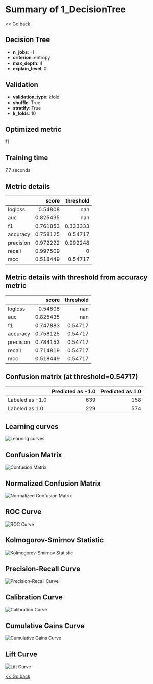 # Summary of 1_DecisionTree

[<< Go back](../README.md)


## Decision Tree
- **n_jobs**: -1
- **criterion**: entropy
- **max_depth**: 4
- **explain_level**: 0

## Validation
 - **validation_type**: kfold
 - **shuffle**: True
 - **stratify**: True
 - **k_folds**: 10

## Optimized metric
f1

## Training time

7.7 seconds

## Metric details
|           |    score |   threshold |
|:----------|---------:|------------:|
| logloss   | 0.54808  |  nan        |
| auc       | 0.825435 |  nan        |
| f1        | 0.761853 |    0.333333 |
| accuracy  | 0.758125 |    0.54717  |
| precision | 0.972222 |    0.992248 |
| recall    | 0.997509 |    0        |
| mcc       | 0.518449 |    0.54717  |


## Metric details with threshold from accuracy metric
|           |    score |   threshold |
|:----------|---------:|------------:|
| logloss   | 0.54808  |   nan       |
| auc       | 0.825435 |   nan       |
| f1        | 0.747883 |     0.54717 |
| accuracy  | 0.758125 |     0.54717 |
| precision | 0.784153 |     0.54717 |
| recall    | 0.714819 |     0.54717 |
| mcc       | 0.518449 |     0.54717 |


## Confusion matrix (at threshold=0.54717)
|                 |   Predicted as -1.0 |   Predicted as 1.0 |
|:----------------|--------------------:|-------------------:|
| Labeled as -1.0 |                 639 |                158 |
| Labeled as 1.0  |                 229 |                574 |

## Learning curves
![Learning curves](learning_curves.png)
## Confusion Matrix

![Confusion Matrix](confusion_matrix.png)


## Normalized Confusion Matrix

![Normalized Confusion Matrix](confusion_matrix_normalized.png)


## ROC Curve

![ROC Curve](roc_curve.png)


## Kolmogorov-Smirnov Statistic

![Kolmogorov-Smirnov Statistic](ks_statistic.png)


## Precision-Recall Curve

![Precision-Recall Curve](precision_recall_curve.png)


## Calibration Curve

![Calibration Curve](calibration_curve_curve.png)


## Cumulative Gains Curve

![Cumulative Gains Curve](cumulative_gains_curve.png)


## Lift Curve

![Lift Curve](lift_curve.png)



[<< Go back](../README.md)
